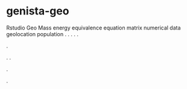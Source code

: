 # genista-geo
Rstudio Geo Mass energy equivalence equation matrix numerical data geolocation population
.
.
.
.
.




.






















.
.


























.








.
